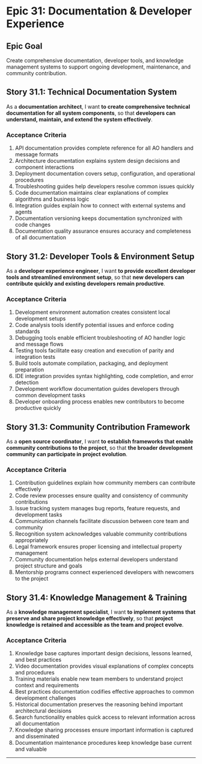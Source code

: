 # Epic 31: Documentation & Developer Experience

## Epic Goal
Create comprehensive documentation, developer tools, and knowledge management systems to support ongoing development, maintenance, and community contribution.

## Story 31.1: Technical Documentation System
As a **documentation architect**,
I want **to create comprehensive technical documentation for all system components**,
so that **developers can understand, maintain, and extend the system effectively**.

### Acceptance Criteria
1. API documentation provides complete reference for all AO handlers and message formats
2. Architecture documentation explains system design decisions and component interactions
3. Deployment documentation covers setup, configuration, and operational procedures
4. Troubleshooting guides help developers resolve common issues quickly
5. Code documentation maintains clear explanations of complex algorithms and business logic
6. Integration guides explain how to connect with external systems and agents
7. Documentation versioning keeps documentation synchronized with code changes
8. Documentation quality assurance ensures accuracy and completeness of all documentation

## Story 31.2: Developer Tools & Environment Setup
As a **developer experience engineer**,
I want **to provide excellent developer tools and streamlined environment setup**,
so that **new developers can contribute quickly and existing developers remain productive**.

### Acceptance Criteria
1. Development environment automation creates consistent local development setups
2. Code analysis tools identify potential issues and enforce coding standards
3. Debugging tools enable efficient troubleshooting of AO handler logic and message flows
4. Testing tools facilitate easy creation and execution of parity and integration tests
5. Build tools automate compilation, packaging, and deployment preparation
6. IDE integration provides syntax highlighting, code completion, and error detection
7. Development workflow documentation guides developers through common development tasks
8. Developer onboarding process enables new contributors to become productive quickly

## Story 31.3: Community Contribution Framework
As a **open source coordinator**,
I want **to establish frameworks that enable community contributions to the project**,
so that **the broader development community can participate in project evolution**.

### Acceptance Criteria
1. Contribution guidelines explain how community members can contribute effectively
2. Code review processes ensure quality and consistency of community contributions
3. Issue tracking system manages bug reports, feature requests, and development tasks
4. Communication channels facilitate discussion between core team and community
5. Recognition system acknowledges valuable community contributions appropriately
6. Legal framework ensures proper licensing and intellectual property management
7. Community documentation helps external developers understand project structure and goals
8. Mentorship programs connect experienced developers with newcomers to the project

## Story 31.4: Knowledge Management & Training
As a **knowledge management specialist**,
I want **to implement systems that preserve and share project knowledge effectively**,
so that **project knowledge is retained and accessible as the team and project evolve**.

### Acceptance Criteria
1. Knowledge base captures important design decisions, lessons learned, and best practices
2. Video documentation provides visual explanations of complex concepts and procedures
3. Training materials enable new team members to understand project context and requirements
4. Best practices documentation codifies effective approaches to common development challenges
5. Historical documentation preserves the reasoning behind important architectural decisions
6. Search functionality enables quick access to relevant information across all documentation
7. Knowledge sharing processes ensure important information is captured and disseminated
8. Documentation maintenance procedures keep knowledge base current and valuable

---
